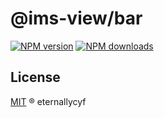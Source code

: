 # @ims-view/bar

[![NPM version][version-image]][version-url] [![NPM downloads][download-image]][download-url]

## License

[MIT](../../LICENSE) ® eternallycyf

<!-- npm url -->

[version-image]: http://img.shields.io/npm/v/@ims-view/bar.svg?color=deepgreen&label=latest
[version-url]: http://npmjs.org/package/@ims-view/bar
[download-image]: https://img.shields.io/npm/dm/@ims-view/bar.svg
[download-url]: https://npmjs.org/package/@ims-view/bar
